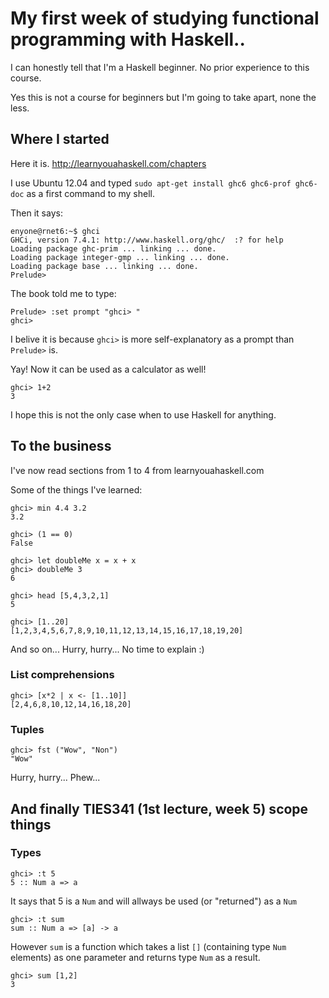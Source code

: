 # My first week of studying functional programming with Haskell..

I can honestly tell that I'm a Haskell beginner. No prior experience to this course.

Yes this is not a course for beginners but I'm going to take apart, none the less.

## Where I started

Here it is. http://learnyouahaskell.com/chapters

I use Ubuntu 12.04 and typed `sudo apt-get install ghc6 ghc6-prof ghc6-doc` as a first command to my shell.

Then it says:
```
enyone@rnet6:~$ ghci
GHCi, version 7.4.1: http://www.haskell.org/ghc/  :? for help
Loading package ghc-prim ... linking ... done.
Loading package integer-gmp ... linking ... done.
Loading package base ... linking ... done.
Prelude> 
```

The book told me to type:
```
Prelude> :set prompt "ghci> "
ghci> 
```

I belive it is because `ghci>` is more self-explanatory as a prompt than `Prelude>` is.

Yay! Now it can be used as a calculator as well!
```
ghci> 1+2
3
```

I hope this is not the only case when to use Haskell for anything.

## To the business

I've now read sections from 1 to 4 from learnyouahaskell.com

Some of the things I've learned:

```
ghci> min 4.4 3.2
3.2
```

```
ghci> (1 == 0)
False
```

```
ghci> let doubleMe x = x + x
ghci> doubleMe 3
6
```

```
ghci> head [5,4,3,2,1]
5
```

```
ghci> [1..20]
[1,2,3,4,5,6,7,8,9,10,11,12,13,14,15,16,17,18,19,20]
```

And so on... Hurry, hurry... No time to explain :)

### List comprehensions

```
ghci> [x*2 | x <- [1..10]]
[2,4,6,8,10,12,14,16,18,20]
```

### Tuples

```
ghci> fst ("Wow", "Non")
"Wow"
```

Hurry, hurry... Phew...

## And finally TIES341 (1st lecture, week 5) scope things

### Types

```
ghci> :t 5
5 :: Num a => a
```

It says that 5 is a `Num` and will allways be used (or "returned") as a `Num`

```
ghci> :t sum
sum :: Num a => [a] -> a
```

However `sum` is a function which takes a list `[]` (containing type `Num` elements) as one parameter and returns type `Num` as a result.

```
ghci> sum [1,2]
3
```

